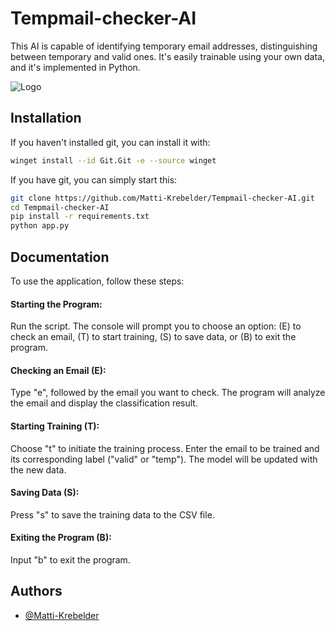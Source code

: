
# Tempmail-checker-AI

This AI is capable of identifying temporary email addresses, distinguishing between temporary and valid ones. It's easily trainable using your own data, and it's implemented in Python.


![Logo](https://skynethub.net/Tempmail-checker-AI.png)


## Installation

If you haven't installed git, you can install it with:
```bash
winget install --id Git.Git -e --source winget

```
If you have git, you can simply start this:

```bash
git clone https://github.com/Matti-Krebelder/Tempmail-checker-AI.git
cd Tempmail-checker-AI
pip install -r requirements.txt
python app.py

```
    
## Documentation


To use the application, follow these steps:

#### Starting the Program: 

Run the script. The console will prompt you to choose an option: (E) to check an email, (T) to start training, (S) to save data, or (B) to exit the program.

#### Checking an Email (E):

 Type "e", followed by the email you want to check. The program will analyze the email and display the classification result.

#### Starting Training (T):

 Choose "t" to initiate the training process. Enter the email to be trained and its corresponding label ("valid" or "temp"). The model will be updated with the new data.

#### Saving Data (S):

 Press "s" to save the training data to the CSV file.

#### Exiting the Program (B):

 Input "b" to exit the program.

## Authors

- [@Matti-Krebelder](https://github.com/Matti-Krebelder/)

